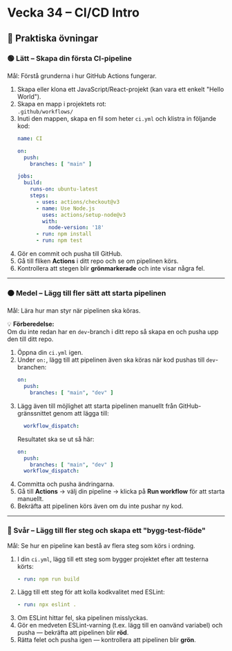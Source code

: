 # Vecka 34 – CI/CD Intro

## 🔨 Praktiska övningar

### 🟢 Lätt – Skapa din första CI-pipeline
Mål: Förstå grunderna i hur GitHub Actions fungerar.

1. Skapa eller klona ett JavaScript/React-projekt (kan vara ett enkelt "Hello World").
2. Skapa en mapp i projektets rot:  
   `.github/workflows/`
3. Inuti den mappen, skapa en fil som heter `ci.yml` och klistra in följande kod:
    ```yaml
    name: CI

    on:
      push:
        branches: [ "main" ]

    jobs:
      build:
        runs-on: ubuntu-latest
        steps:
          - uses: actions/checkout@v3
          - name: Use Node.js
            uses: actions/setup-node@v3
            with:
              node-version: '18'
          - run: npm install
          - run: npm test
    ```
4. Gör en commit och pusha till GitHub.
5. Gå till fliken **Actions** i ditt repo och se om pipelinen körs.
6. Kontrollera att stegen blir **grönmarkerade** och inte visar några fel.

---

### 🟠 Medel – Lägg till fler sätt att starta pipelinen
Mål: Lära hur man styr när pipelinen ska köras.

💡 **Förberedelse:**  
Om du inte redan har en `dev`-branch i ditt repo så skapa en och pusha upp den till ditt repo. 

1. Öppna din `ci.yml` igen.
2. Under `on:`, lägg till att pipelinen även ska köras när kod pushas till `dev`-branchen:
    ```yaml
    on:
      push:
        branches: [ "main", "dev" ]
    ```
3. Lägg även till möjlighet att starta pipelinen manuellt från GitHub-gränssnittet genom att lägga till:
    ```yaml
      workflow_dispatch:
    ```
   Resultatet ska se ut så här:
    ```yaml
    on:
      push:
        branches: [ "main", "dev" ]
      workflow_dispatch:
    ```
4. Committa och pusha ändringarna.
5. Gå till **Actions** → välj din pipeline → klicka på **Run workflow** för att starta manuellt.
6. Bekräfta att pipelinen körs även om du inte pushar ny kod.

---

### 🔴 Svår – Lägg till fler steg och skapa ett "bygg-test-flöde"
Mål: Se hur en pipeline kan bestå av flera steg som körs i ordning.

1. I din `ci.yml`, lägg till ett steg som bygger projektet efter att testerna körts:
    ```yaml
    - run: npm run build
    ```
2. Lägg till ett steg för att kolla kodkvalitet med ESLint:
    ```yaml
    - run: npx eslint .
    ```
3. Om ESLint hittar fel, ska pipelinen misslyckas.
4. Gör en medveten ESLint-varning (t.ex. lägg till en oanvänd variabel) och pusha — bekräfta att pipelinen blir **röd**.
5. Rätta felet och pusha igen — kontrollera att pipelinen blir **grön**.
